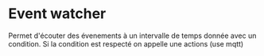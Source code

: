 # Event watcher

Permet d'écouter des évenements à un intervalle de temps donnée avec un condition.
Si la condition est respecté on appelle une actions (use mqtt)

##
